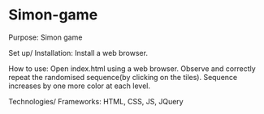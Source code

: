 # Simon-game
Purpose: Simon game

Set up/ Installation: Install a web browser.

How to use: Open index.html using a web browser. Observe and correctly repeat the randomised sequence(by clicking on the tiles). Sequence increases by one more color at each level.

Technologies/ Frameworks: HTML, CSS, JS, JQuery
